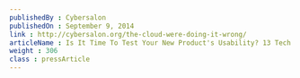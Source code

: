 ```yaml
---
publishedBy : Cybersalon
publishedOn : September 9, 2014
link : http://cybersalon.org/the-cloud-were-doing-it-wrong/
articleName : Is It Time To Test Your New Product's Usability? 13 Tech Experts Weigh In
weight : 306 
class : pressArticle
---
```

